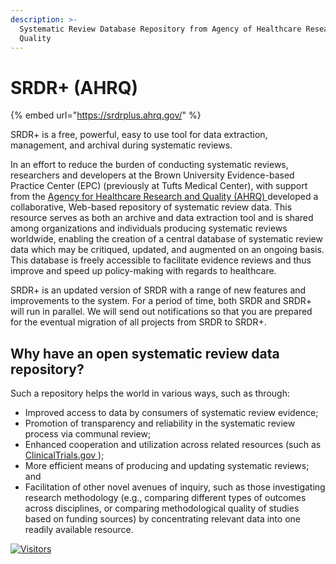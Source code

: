 ```yaml
---
description: >-
  Systematic Review Database Repository from Agency of Healthcare Research &
  Quality
---
```


# SRDR+ (AHRQ)

{% embed url="https://srdrplus.ahrq.gov/" %}

SRDR+ is a free, powerful, easy to use tool for data extraction, management, and archival during systematic reviews.

In an effort to reduce the burden of conducting systematic reviews, researchers and developers at the Brown University Evidence-based Practice Center (EPC) (previously at Tufts Medical Center), with support from the [Agency for Healthcare Research and Quality (AHRQ) ](https://www.ahrq.gov/) developed a collaborative, Web-based repository of systematic review data. This resource serves as both an archive and data extraction tool and is shared among organizations and individuals producing systematic reviews worldwide, enabling the creation of a central database of systematic review data which may be critiqued, updated, and augmented on an ongoing basis. This database is freely accessible to facilitate evidence reviews and thus improve and speed up policy-making with regards to healthcare.

SRDR+ is an updated version of SRDR with a range of new features and improvements to the system. For a period of time, both SRDR and SRDR+ will run in parallel. We will send out notifications so that you are prepared for the eventual migration of all projects from SRDR to SRDR+.

## Why have an open systematic review data repository?

Such a repository helps the world in various ways, such as through:

* Improved access to data by consumers of systematic review evidence;
* Promotion of transparency and reliability in the systematic review process via communal review;
* Enhanced cooperation and utilization across related resources (such as [ClinicalTrials.gov ](https://clinicaltrials.gov/));
* More efficient means of producing and updating systematic reviews; and
* Facilitation of other novel avenues of inquiry, such as those investigating research methodology (e.g., comparing different types of outcomes across disciplines, or comparing methodological quality of studies based on funding sources) by concentrating relevant data into one readily available resource.

[![Visitors](https://api.visitorbadge.io/api/visitors?path=https%3A%2F%2Fgithub.com%2Fdrshahizan\&labelColor=%23697689\&countColor=%23555555\&style=plastic)](https://visitorbadge.io/status?path=https%3A%2F%2Fgithub.com%2Fdrshahizan)
